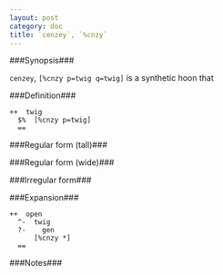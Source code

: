 ```yaml
---
layout: post
category: doc
title: `cenzey`, `%cnzy`
---
```


###Synopsis###

`cenzey`, `[%cnzy p=twig q=twig]` is a synthetic hoon that

###Definition###

    ++  twig  
      $%  [%cnzy p=twig]
      ==

###Regular form (tall)###

###Regular form (wide)###

###Irregular form###

###Expansion###
    
    ++  open
      ^-  twig
      ?-    gen
          [%cnzy *]
      ==

###Notes###

